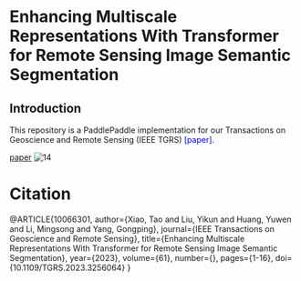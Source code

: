 # Enhancing Multiscale Representations With Transformer for Remote Sensing Image Semantic Segmentation
## Introduction

This repository is a PaddlePaddle implementation for our Transactions on Geoscience and Remote Sensing (IEEE TGRS) <font color=Blue>[paper]</font>.

[paper](https://ieeexplore.ieee.org/document/10066301)
![14](https://user-images.githubusercontent.com/40911688/229135665-8b2e32e1-1880-48b2-a6eb-c60d0ef76905.png)



# Citation
@ARTICLE{10066301,
  author={Xiao, Tao and Liu, Yikun and Huang, Yuwen and Li, Mingsong and Yang, Gongping},
  journal={IEEE Transactions on Geoscience and Remote Sensing}, 
  title={Enhancing Multiscale Representations With Transformer for Remote Sensing Image Semantic Segmentation}, 
  year={2023},
  volume={61},
  number={},
  pages={1-16},
  doi={10.1109/TGRS.2023.3256064}
}
